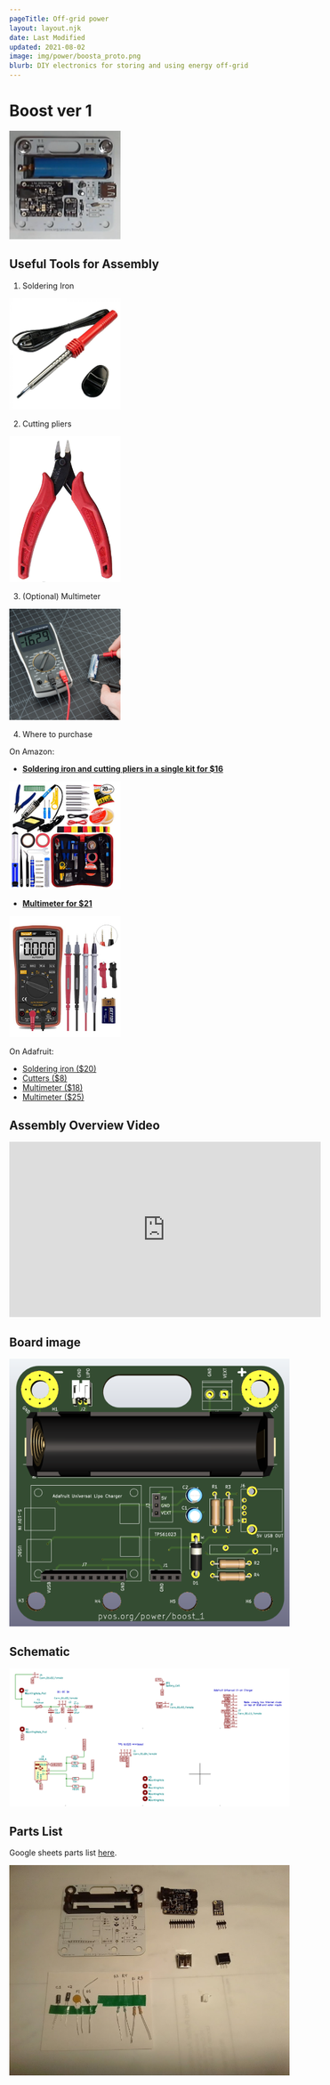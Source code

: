 ```yaml
---
pageTitle: Off-grid power
layout: layout.njk
date: Last Modified
updated: 2021-08-02
image: img/power/boosta_proto.png
blurb: DIY electronics for storing and using energy off-grid
---
```


# Boost ver 1

<img src="/img/boost/boostv1.png" width=200px>

## Useful Tools for Assembly 

1. Soldering Iron

<img src="/img/boost/soldering_iron.jpg" width=200px>

2. Cutting pliers

<img src="/img/boost/pliers.png" width=200px>

3. (Optional) Multimeter

<img src="/img/boost/multimeter_sparkfun.jpg" width=200px>

4. Where to purchase 

On Amazon:

- [**Soldering iron and cutting pliers in a single kit for $16**](https://www.amazon.com/Soldering-Iron-Kit-Temperature-Desoldering/dp/B07S61WT16/ref=psdc_3207126011_t1_B07PDK3MX1)

<a href="https://www.amazon.com/Soldering-Iron-Kit-Temperature-Desoldering/dp/B07S61WT16/ref=psdc_3207126011_t1_B07PDK3MX1"><img src="/img/boost/soldering_kit.png" width=200px></a>

- [**Multimeter for $21**](https://www.amazon.com/Soldering-Iron-Kit-Temperature-Desoldering/dp/B07S61WT16/ref=psdc_3207126011_t1_B07PDK3MX1) 

<a href="https://www.amazon.com/Soldering-Iron-Kit-Temperature-Desoldering/dp/B07S61WT16/ref=psdc_3207126011_t1_B07PDK3MX1"><img src="/img/boost/multimeter.png" width=200px></a>

On Adafruit:

- [Soldering iron ($20)](https://www.adafruit.com/product/3685)
- [Cutters ($8)](https://www.adafruit.com/product/152)
- [Multimeter ($18)](https://www.adafruit.com/product/2034)
- [Multimeter ($25)](https://www.adafruit.com/product/850)


## Assembly Overview Video

<iframe width="560" height="315" src="https://www.youtube.com/embed/AXWXSolYAI8" title="YouTube video player" frameborder="0" allow="accelerometer; autoplay; clipboard-write; encrypted-media; gyroscope; picture-in-picture" allowfullscreen></iframe>

## Board image

![](/img/boost/board.png)

## Schematic

[![](/img/boost/schematic.png)](/img/boost/boosta.pdf)


## Parts List

Google sheets parts list [here](https://docs.google.com/spreadsheets/d/1SSv-qiHzVkntU7v8pnGAcpxlCwBbYCUFDfs7P6XYWlM/edit?usp=sharing).

![](/img/boost/boost_annotations.jpg)


